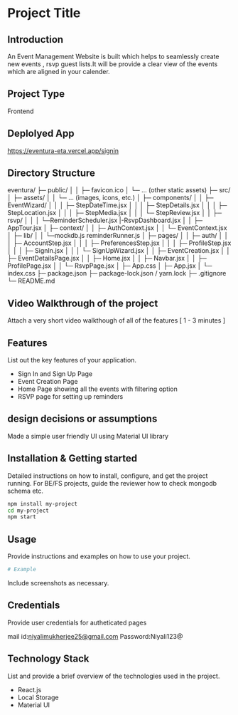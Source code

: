 # Project Title

## Introduction
An Event Management Website is built which helps to seamlessly create new events , rsvp guest lists.It will be provide a clear view of the events which are aligned in your calender.

## Project Type
Frontend 

## Deplolyed App
https://eventura-eta.vercel.app/signin

## Directory Structure
eventura/
├─ public/
│ 
│  ├─ favicon.ico
│  └─ ... (other static assets)
├─ src/
│  ├─ assets/
│  │  └─ ... (images, icons, etc.)
│  ├─ components/
│  │  ├─ EventWizard/
│  │  │  ├─ StepDateTime.jsx
│  │  │  ├─ StepDetails.jsx
│  │  │  ├─ StepLocation.jsx
│  │  │  ├─ StepMedia.jsx
│  │  │  └─ StepReview.jsx
│  │  ├─ rsvp/
│  │  │  └─ReminderScheduler.jsx
          |-RsvpDashboard.jsx
│  │  ├─ AppTour.jsx
│  ├─ context/
│  │  ├─ AuthContext.jsx
│  │  └─ EventContext.jsx
│  ├─ lib/
│  │  └─mockdb.js
        reminderRunner.js
│  ├─ pages/
│  │  ├─ auth/
│  │  │  ├─ AccountStep.jsx
│  │  │  ├─ PreferencesStep.jsx
│  │  │  ├─ ProfileStep.jsx
│  │  │  ├─ SignIn.jsx
│  │  │  └─ SignUpWizard.jsx
│  │  ├─ EventCreation.jsx
│  │  ├─ EventDetailsPage.jsx
│  │  ├─ Home.jsx
│  │  ├─ Navbar.jsx
│  │  ├─ ProfilePage.jsx
│  │  └─ RsvpPage.jsx
│  ├─ App.css
│  ├─ App.jsx
│  └─ index.css
├─ package.json
├─ package-lock.json / yarn.lock
├─ .gitignore
└─ README.md

     

## Video Walkthrough of the project
Attach a very short video walkthough of all of the features [ 1 - 3 minutes ]



## Features
List out the key features of your application.

- Sign In and Sign Up Page
- Event Creation Page
- Home Page showing all the events with filtering option
- RSVP page for setting up reminders

## design decisions or assumptions
Made a simple user friendly UI using Material UI library

## Installation & Getting started
Detailed instructions on how to install, configure, and get the project running. For BE/FS projects, guide the reviewer how to check mongodb schema etc.

```bash
npm install my-project
cd my-project
npm start
```

## Usage
Provide instructions and examples on how to use your project.

```bash
# Example
```

Include screenshots as necessary.

## Credentials
Provide user credentials for autheticated pages

mail id:niyalimukherjee25@gmail.com
Password:Niyali123@


## Technology Stack
List and provide a brief overview of the technologies used in the project.

- React.js
- Local Storage
- Material UI
